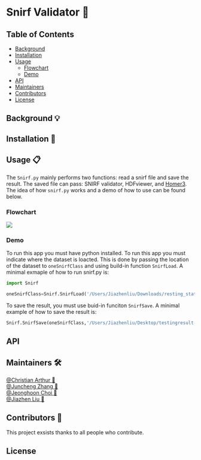 # Snirf Validator :microscope:

## Table of Contents

- [Background](#background)
- [Installation](#installation)
- [Usage](#usage)
  - [Flowchart](#flowchart)
  - [Demo](#demo)
- [API](#api)
- [Maintainers](#maintainers)
- [Contributors](#contributors)
- [License](#license)


## Background :bulb:

## Installation :floppy_disk:

## Usage :clipboard:
The `Snirf.py` mainly performs two functions: read a snirf file and save the result. The saved file can pass: SNIRF validator, HDFviewer, and [Homer3](https://github.com/BUNPC/Homer3). The idea of how `snirf.py` works and a demo of how to use can be found below.
### Flowchart
[![](https://mermaid.ink/img/eyJjb2RlIjoiZ3JhcGggTFJcbiAgIEFbRklsZSBVcGxvYWRdIC0tPiBCe0ZpbGUgVmFsaWRhdGlvbn1cbiAgIEIgLS0-IENbVmFsaWRdIC0tPiBFW1JlYWQgdGhlIEZpbGVdIC0tPkZbU2F2ZSB0aGUgRklsZV1cbiAgIEIgLS0-IERbTm90IFZhbGlkXSAtLT4gR1tSZWplY3RdXG4iLCJtZXJtYWlkIjp7InRoZW1lIjoiZGVmYXVsdCJ9LCJ1cGRhdGVFZGl0b3IiOmZhbHNlLCJhdXRvU3luYyI6dHJ1ZSwidXBkYXRlRGlhZ3JhbSI6ZmFsc2V9)](https://mermaid-js.github.io/mermaid-live-editor/edit#eyJjb2RlIjoiZ3JhcGggTFJcbiAgIEFbRklsZSBVcGxvYWRdIC0tPiBCe0ZpbGUgVmFsaWRhdGlvbn1cbiAgIEIgLS0-IENbVmFsaWRdIC0tPiBFW1JlYWQgdGhlIEZpbGVdIC0tPkZbU2F2ZSB0aGUgRklsZV1cbiAgIEIgLS0-IERbTm90IFZhbGlkXSAtLT4gR1tSZWplY3RdXG4iLCJtZXJtYWlkIjoie1xuICBcInRoZW1lXCI6IFwiZGVmYXVsdFwiXG59IiwidXBkYXRlRWRpdG9yIjpmYWxzZSwiYXV0b1N5bmMiOnRydWUsInVwZGF0ZURpYWdyYW0iOmZhbHNlfQ)
### Demo
To run this app you must have python installed.
To run this app you must indicate where the dataset is loacted. This is done by passing the location of the dataset to `oneSnirfClass` and using build-in function `SnirfLoad`. A minimal exmaple of how to run snirf.py is:
```python
import Snirf
```
```python
oneSnirfClass=Snirf.SnirfLoad('/Users/Jiazhenliu/Downloads/resting_state_2/Subj86/resting_hrf_20.snirf')
```
To save the result, you must use buid-in funciton `SnirfSave`. A minimal example of how to save the result is:
```python
Snirf.SnirfSave(oneSnirfClass,'/Users/Jiazhenliu/Desktop/testingresult.snirf')
```

## API

## Maintainers :hammer_and_wrench:
[@Christian Arthur :melon:](https://github.com/chrsthur)<br>
[@Juncheng Zhang :tangerine:](https://github.com/andyzjc)<br>
[@Jeonghoon Choi :pineapple:](https://github.com/jeonghoonchoi)<br>
[@Jiazhen Liu :grapes:](https://github.com/ELISALJZ)<br>

## Contributors :sparkler:
This project exsists thanks to all people who contribute.

## License








